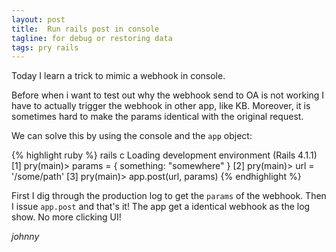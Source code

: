 ```yaml
---
layout: post
title:  Run rails post in console
tagline: for debug or restoring data
tags: pry rails
---
```

Today I learn a trick to mimic a webhook in console.

Before when i want to test out why the webhook send to OA is not working I have to actually trigger the webhook in other app, like KB. Moreover, it is sometimes hard to make the params identical with the original request.

We can solve this by using the console and the `app` object:

{% highlight ruby %}
  rails c
  Loading development environment (Rails 4.1.1)
  [1] pry(main)> params = { something: "somewhere" }
  [2] pry(main)> url = '/some/path'
  [3] pry(main)> app.post(url, params)
{% endhighlight %}

First I dig through the production log to get the `params` of the webhook. Then I issue `app.post` and that's it! The app get a identical webhook as the log show. No more clicking UI!

_johnny_
